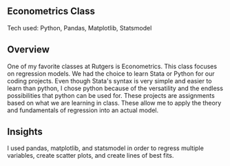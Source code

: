 ## Econometrics Class
Tech used: Python, Pandas, Matplotlib, Statsmodel

## Overview
One of my favorite classes at Rutgers is Econometrics. This class focuses on regression models. We had the choice to learn Stata or Python for our coding projects. Even though Stata's syntax is very simple and easier to learn than python, I chose python because of the versatility and the endless possibilities that python can be used for.
These projects are assignments based on what we are learning in class. These allow me to apply the theory and fundamentals of regression into an actual model. 

## Insights
I used pandas, matplotlib, and statsmodel in order to regress multiple variables, create scatter plots, and create lines of best fits. 

